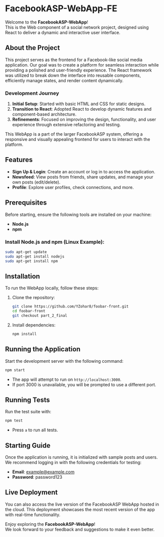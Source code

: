 # FacebookASP-WebApp-FE

Welcome to the **FacebookASP-WebApp**!  
This is the Web component of a social network project, designed using React to deliver a dynamic and interactive user interface.

## About the Project

This project serves as the frontend for a Facebook-like social media application. Our goal was to create a platform for seamless interaction while providing a polished and user-friendly experience. The React framework was utilized to break down the interface into reusable components, efficiently manage states, and render content dynamically.

### Development Journey

1. **Initial Setup**: Started with basic HTML and CSS for static designs.
2. **Transition to React**: Adopted React to develop dynamic features and component-based architecture.
3. **Refinements**: Focused on improving the design, functionality, and user experience through extensive refactoring and testing.

This WebApp is a part of the larger FacebookASP system, offering a responsive and visually appealing frontend for users to interact with the platform.

## Features

- **Sign Up & Login**: Create an account or log in to access the application.
- **Newsfeed**: View posts from friends, share updates, and manage your own posts (edit/delete).
- **Profile**: Explore user profiles, check connections, and more.

## Prerequisites

Before starting, ensure the following tools are installed on your machine:
- **Node.js**
- **npm**

### Install Node.js and npm (Linux Example):
```bash
sudo apt-get update
sudo apt-get install nodejs
sudo apt-get install npm
```

## Installation

To run the WebApp locally, follow these steps:

1. Clone the repository:
   ```bash
   git clone https://github.com/YZohar8/foobar-front.git
   cd foobar-front
   git checkout part_2_final
   ```
   
2. Install dependencies:
   ```bash
   npm install
   ```

## Running the Application

Start the development server with the following command:
```bash
npm start
```
- The app will attempt to run on `http://localhost:3000`.
- If port 3000 is unavailable, you will be prompted to use a different port.

## Running Tests

Run the test suite with:
```bash
npm test
```
- Press `a` to run all tests.

## Starting Guide

Once the application is running, it is initialized with sample posts and users.  
We recommend logging in with the following credentials for testing:

- **Email**: example@example.com  
- **Password**: password123  

## Live Deployment

You can also access the live version of the FacebookASP WebApp hosted in the cloud. This deployment showcases the most recent version of the app with real-time functionality.

Enjoy exploring the **FacebookASP-WebApp**!  
We look forward to your feedback and suggestions to make it even better.


